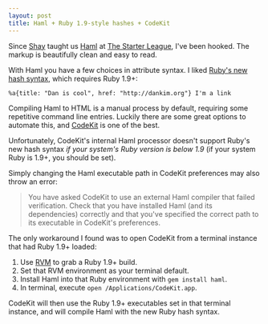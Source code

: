 ```yaml
---
layout: post
title: Haml + Ruby 1.9-style hashes + CodeKit
---
```

Since [Shay](https://twitter.com/shayhowe) taught us [Haml](http://learn.shayhowe.com/advanced-html-css/preprocessors#haml) at [The Starter League](http://starterleague.com), I've been hooked. The markup is beautifully clean and easy to read.

With Haml you have a few choices in attribute syntax. I liked [Ruby's new hash syntax](http://haml.info/docs/yardoc/file.REFERENCE.html#ruby_19style_hashes), which requires Ruby 1.9+:

`%a{title: "Dan is cool", href: "http://dankim.org"} I'm a link`

Compiling Haml to HTML is a manual process by default, requiring some repetitive command line entries. Luckily there are some great options to automate this, and [CodeKit](http://incident57.com/codekit/) is one of the best.

Unfortunately, CodeKit's internal Haml processor doesn't support Ruby's new hash syntax _if your system's Ruby version is below 1.9_ (if your system Ruby is 1.9+, you should be set).

Simply changing the Haml executable path in CodeKit preferences may also throw an error:

> You have asked CodeKit to use an external Haml compiler that failed verification. Check that you have installed Haml (and its dependencies) correctly and that you've specified the correct path to its executable in CodeKit's preferences.

The only workaround I found was to open CodeKit from a terminal instance that had Ruby 1.9+ loaded:

1. Use [RVM](https://rvm.io/) to grab a Ruby 1.9+ build.
1. Set that RVM environment as your terminal default.
1. Install Haml into that Ruby environment with `gem install haml`.
1. In terminal, execute `open /Applications/CodeKit.app`.

CodeKit will then use the Ruby 1.9+ executables set in that terminal instance, and will compile Haml with the new Ruby hash syntax.



